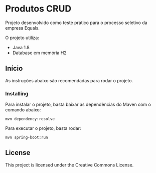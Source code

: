# Produtos CRUD

Projeto desenvolvido como teste prático para o processo seletivo da empresa Equals.

O projeto utiliza:
* Java 1.8
* Database em memória H2

## Início

As instruções abaixo são recomendadas para rodar o projeto.

### Installing

Para instalar o projeto, basta baixar as dependências do Maven com o comando abaixo: 

    mvn dependency:resolve

Para executar o projeto, basta rodar:

    mvn spring-boot:run


## License

This project is licensed under the
Creative Commons License.